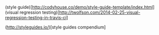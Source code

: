 (style guide)[http://codyhouse.co/demo/style-guide-template/index.html]
(visual regression testing)[http://twolfson.com/2014-02-25-visual-regression-testing-in-travis-ci]

(http://styleguides.io/)[style guides compendium]
